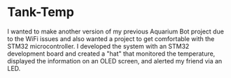 # Tank-Temp

I wanted to make another version of my previous Aquarium Bot project due to the WiFi issues and also wanted a project to get comfortable with the STM32 microcontroller. I developed the system with an STM32 development board and created a "hat" that monitored the temperature, displayed the information on an OLED screen, and alerted my friend via an LED.

